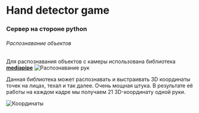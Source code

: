 # Hand detector game

### Сервер на стороне python
###### Распознавание объектов

Для распознавания объектов с камеры использована библиотека [**mediapipe**](https://mediapipe.dev/)
![Распознавание рук](https://mediapipe.dev/images/mobile/hand_crops.png)

Данная библиотека может распознавать и выстраивать 3D координаты точек на лицах, техал и так далее. Очень мощная штука.
В результате её работы на каждом кадре мы получаем 21 3D-координату одной руки.

![Координаты](https://mediapipe.dev/images/mobile/hand_landmarks.png)
